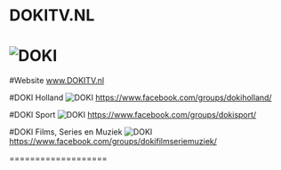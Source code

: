 DOKITV.NL
===================
![DOKI](http://dokitv.nl/wp-content/uploads/2016/01/dokilogo-1.png)
===================
#Website
www.DOKITV.nl

#DOKI Holland
![DOKI](http://www.governancenow.com/images/facebook.png) 
https://www.facebook.com/groups/dokiholland/

#DOKI Sport
![DOKI](http://www.governancenow.com/images/facebook.png) 
https://www.facebook.com/groups/dokisport/

#DOKI Films, Series en Muziek
![DOKI](http://www.governancenow.com/images/facebook.png) 
https://www.facebook.com/groups/dokifilmseriemuziek/

===================
